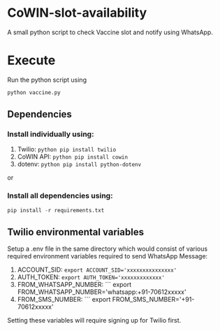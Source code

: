 # CoWIN-slot-availability 

A small python script to check Vaccine slot and notify using WhatsApp.

# Execute

Run the python script using

```python
python vaccine.py
```

## Dependencies

### Install individually using:

1. Twilio:    ```python pip install twilio ```
2. CoWIN API:  ```python pip install cowin ```
3. dotenv:  ```python pip install python-dotenv ```

or

### Install all dependencies using:

```python
pip install -r requirements.txt
```


## Twilio environmental variables

Setup a .env file in the same directory which would consist of various required environment variables required to send WhatsApp Message:

1. ACCOUNT_SID: ``` export ACCOUNT_SID='xxxxxxxxxxxxxxx' ```
2. AUTH_TOKEN: ``` export AUTH_TOKEN='xxxxxxxxxxxxx' ```
3. FROM_WHATSAPP_NUMBER: ``` export FROM_WHATSAPP_NUMBER='whatsapp:+91-70612xxxxx'
4. FROM_SMS_NUMBER: ``` export FROM_SMS_NUMBER='+91-70612xxxxx'


Setting these variables will require signing up for Twilio first.


